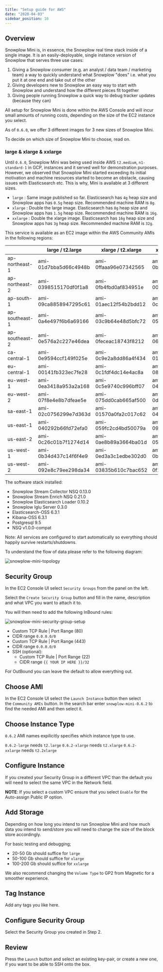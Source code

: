 ```yaml
---
title: "Setup guide for AWS"
date: "2020-04-03"
sidebar_position: 10
---
```


## Overview

Snowplow Mini is, in essence, the Snowplow real time stack inside of a single image. It is an easily-deployable, single instance version of Snowplow that serves three use cases:

1. Giving a Snowplow consumer (e.g. an analyst / data team / marketing team) a way to quickly understand what Snowplow "does" i.e. what you put it at one end and take out of the other
2. Giving developers new to Snowplow an easy way to start with Snowplow and understand how the different pieces fit together
3. Giving people running Snowplow a quick way to debug tracker updates (because they can)

All setup for Snowplow Mini is done within the AWS Console and will incur small amounts of running costs, depending on the size of the EC2 instance you select.

As of `0.6.0`, we offer 3 different images for 3 new sizes of Snowplow Mini.

To decide on which size of Snowplow Mini to choose, read on.

### [](https://github.com/snowplow/snowplow-mini/wiki/Setup-guide-AWS---0.6.2#large--xlarge--xxlarge)large & xlarge & xxlarge

Until `0.6.0`, Snowplow Mini was being used inside AWS `t2.medium`, `n1-standard-1` in GCP, instances and it served well for demonstration purposes. However, we observed that Snowplow Mini started exceeding its initial motivation and machine resources started to become an obstacle, causing issues with Elasticsearch etc. This is why, Mini is available at 3 different sizes.

- `large` : Same image published so far. Elasticsearch has `4g` heap size and Snowplow apps has `0.5g` heap size. Recommended machine RAM is `8g`.
- `xlarge` : Double the large image. Elasticsearch has `8g` heap size and Snowplow apps has `1.5g` heap size. Recommended machine RAM is `16g`.
- `xxlarge` : Double the xlarge image. Elasticsearch has `16g` heap size and Snowplow apps has `3g` heap size. Recommended machine RAM is `32g`.

This service is available as an EC2 image within the AWS Community AMIs in the following regions:

|                | large / t2.large      | xlarge / t2.xlarge    | xxlarge / t2.xxlarge  |
| -------------- | --------------------- | --------------------- | --------------------- |
| ap-northeast-1 | ami-01d7bba5d66c4948b | ami-0ffaaa96e07342565 | ami-0b201a07cfb433128 |
| ap-northeast-2 | ami-0398515170df0f1a8 | ami-0fb4fbd0af834951e | ami-003e2a20033b543ab |
| ap-south-1     | ami-09ca8858947295c61 | ami-01aec12f54b2bdd12 | ami-0cdf48bbc42ece875 |
| ap-southeast-1 | ami-0a4e497f6b6a69166 | ami-03c9b64e48d5bfc72 | ami-056400d1161a82720 |
| ap-southeast-2 | ami-0e576a2c227e46dea | ami-0feceac18743f8212 | ami-067ce1df14d6dd691 |
| ca-central-1   | ami-0e9594ccf149f025e | ami-0c9e2a8dd86a4f434 | ami-01746d83094dc05f3 |
| eu-central-1   | ami-00141fb323ec7fe28 | ami-0c1fdf4dc14e4ac8a | ami-0862b8bcdbcfe843f |
| eu-west-1      | ami-0ea3418a953a2a168 | ami-0c5e9740c996bff07 | ami-04f38203eb1cd0b75 |
| eu-west-2      | ami-07f8e4e8b7dfeae5e | ami-075dd0cab665af500 | ami-0d816ee33b28fa317 |
| sa-east-1      | ami-02c0756299e7d363d | ami-01570a0fa2c017c62 | ami-047505112e6b9c455 |
| us-east-1      | ami-040292b66fd72efa0 | ami-059fc2cd4bd50079a | ami-09c831848aac6d52f |
| us-east-2      | ami-0c26c01b7f1274d14 | ami-0ae8b89a3664ba01d | ami-051898d5aae4c6094 |
| us-west-1      | ami-0b34d437c14f6f4e9 | ami-0ed3a3c1edbe302d0 | ami-0b52de6bcaaaa2036 |
| us-west-2      | ami-092e8c79ee298da34 | ami-03835b610c7bac652 | ami-0f271b1d79a2755c6 |

The software stack installed:

- Snowplow Stream Collector NSQ 0.13.0
- Snowplow Stream Enrich NSQ 0.21.0
- Snowplow Elasticsearch Loader 0.10.2
- Snowplow Iglu Server 0.3.0
- Elasticsearch-OSS 6.3.1
- Kibana-OSS 6.3.1
- Postgresql 9.5
- NSQ v1.0.0-compat

Note: All services are configured to start automatically so everything should happily survive restarts/shutdowns.

To understand the flow of data please refer to the following diagram:

![snowplow-mini-topology](images/snowplow-mini-topology.jpg)

## Security Group

In the EC2 Console UI select `Security Groups` from the panel on the left.

Select the `Create Security Group` button and fill in the name, description and what VPC you want to attach it to.

You will then need to add the following InBound rules:

![snowplow-mini-security-group-setup](images/security-groups-setup.png)

- Custom TCP Rule | Port Range (80)
- CIDR range `0.0.0.0/0`
- Custom TCP Rule | Port Range (443)
- CIDR range `0.0.0.0/0`
- SSH (optional):
  - Custom TCP Rule | Port Range (22)
  - CIDR range `{{ YOUR IP HERE }}/32`

For OutBound you can leave the default to allow everything out.

## Choose AMI

In the EC2 Console UI select the `Launch Instance` button then select the `Community AMIs` button. In the search bar enter `snowplow-mini-0.6.2` to find the needed AMI and then select it.

## Choose Instance Type

`0.6.2` AMI names expilicitly specifies which instance type to use.

`0.6.2-large` needs `t2.large` `0.6.2-xlarge` needs `t2.xlarge` `0.6.2-xxlarge` needs `t2.2xlarge`

## Configure Instance

If you created your Security Group in a different VPC than the default you will need to select the same VPC in the Network field.

**NOTE**: If you select a custom VPC ensure that you select `Enable` for the Auto-assign Public IP option.

## Add Storage

Depending on how long you intend to run Snowplow Mini and how much data you intend to send/store you will need to change the size of the block store accordingly.

For basic testing and debugging;

- 20-50 Gb should suffice for `large`
- 50-100 Gb should suffice for `xlarge`
- 100-200 Gb should suffice for `xxlarge`

We also recommend changing the `Volume Type` to GP2 from Magnetic for a smoother experience.

## Tag Instance

Add any tags you like here.

## Configure Security Group

Select the Security Group you created in Step 2.

## Review

Press the `Launch` button and select an existing key-pair, or create a new one, if you want to be able to SSH onto the box.
